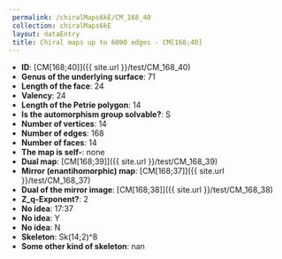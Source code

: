 ```yaml
--- 
 permalink: /chiralMaps6kE/CM_168_40 
 collection: chiralMaps6kE
 layout: dataEntry
 title: Chiral maps up to 6000 edges - CM[168;40]
---
```


- **ID**: [CM[168;40]]({{ site.url }}/test/CM_168_40)
- **Genus of the underlying surface**: 71
- **Length of the face**: 24
- **Valency**: 24
- **Length of the Petrie polygon**: 14
- **Is the automorphism group solvable?**: S
- **Number of vertices**: 14
- **Number of edges**: 168
- **Number of faces**: 14
- **The map is self-**: none
- **Dual map**: [CM[168;39]]({{ site.url }}/test/CM_168_39)
- **Mirror (enantihomorphic) map**: [CM[168;37]]({{ site.url }}/test/CM_168_37)
- **Dual of the mirror image**: [CM[168;38]]({{ site.url }}/test/CM_168_38)
- **Z_q-Exponent?**: 2
- **No idea**:  17:37
- **No idea**: Y
- **No idea**: N
- **Skeleton**: Sk(14;2)^8
- **Some other kind of skeleton**: nan
